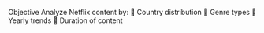 Objective
Analyze Netflix content by:
 Country distribution
 Genre types
 Yearly trends
 Duration of content

